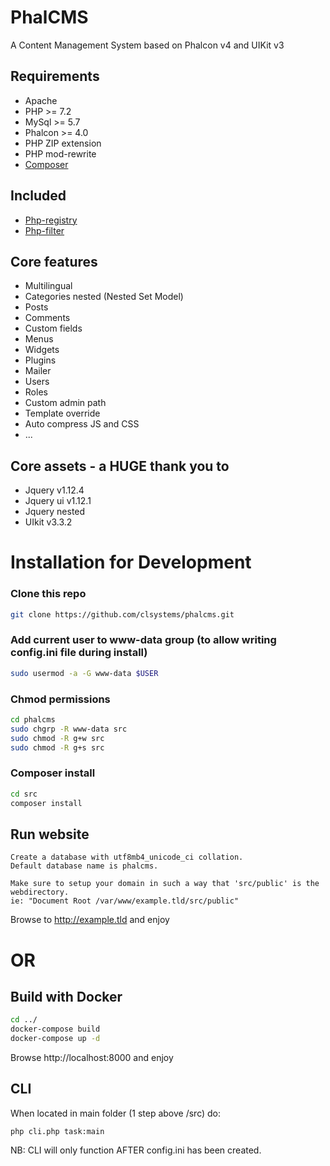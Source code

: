 # PhalCMS
A Content Management System based on Phalcon v4 and UIKit v3

## Requirements
- Apache
- PHP >= 7.2
- MySql >= 5.7
- Phalcon >= 4.0
- PHP ZIP extension
- PHP mod-rewrite
- <a href="https://getcomposer.org/doc/00-intro.md#installation-linux-unix-osx" rel="nofollow">Composer</a>

## Included
- <a href="https://github.com/CLSystems/php-registry">Php-registry</a>
- <a href="https://github.com/CLSystems/php-filter">Php-filter</a>

## Core features
- Multilingual
- Categories nested (Nested Set Model)
- Posts
- Comments
- Custom fields
- Menus
- Widgets
- Plugins
- Mailer
- Users
- Roles
- Custom admin path
- Template override
- Auto compress JS and CSS
- ...

## Core assets - a HUGE thank you to
- Jquery v1.12.4
- Jquery ui v1.12.1
- Jquery nested
- UIkit v3.3.2

# Installation for Development
### Clone this repo
```sh
git clone https://github.com/clsystems/phalcms.git
```

### Add current user to www-data group (to allow writing config.ini file during install)
```sh
sudo usermod -a -G www-data $USER
```

### Chmod permissions
```sh
cd phalcms
sudo chgrp -R www-data src
sudo chmod -R g+w src
sudo chmod -R g+s src
```

### Composer install
```sh
cd src
composer install
```
## Run website
```
Create a database with utf8mb4_unicode_ci collation.
Default database name is phalcms.

Make sure to setup your domain in such a way that 'src/public' is the webdirectory.
ie: "Document Root /var/www/example.tld/src/public"
```
Browse to http://example.tld and enjoy

# OR

## Build with Docker
```sh
cd ../
docker-compose build
docker-compose up -d
```

Browse http://localhost:8000 and enjoy

## CLI
When located in main folder (1 step above /src) do:
```
php cli.php task:main
```
NB: CLI will only function AFTER config.ini has been created.
